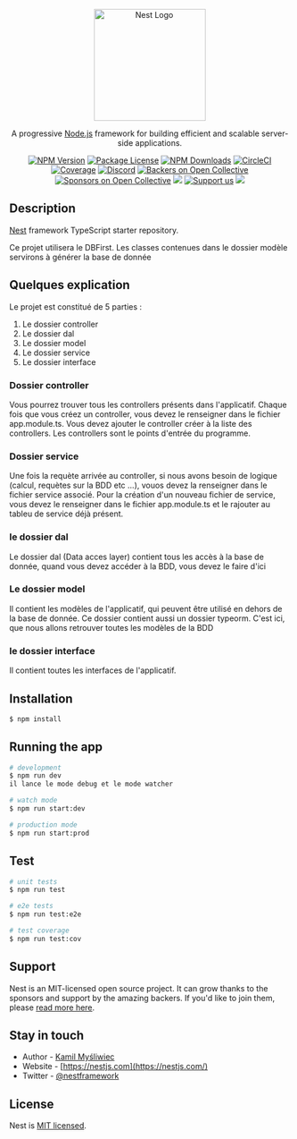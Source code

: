 <p align="center">
  <a href="http://nestjs.com/" target="blank"><img src="https://nestjs.com/img/logo-small.svg" width="200" alt="Nest Logo" /></a>
</p>

[circleci-image]: https://img.shields.io/circleci/build/github/nestjs/nest/master?token=abc123def456
[circleci-url]: https://circleci.com/gh/nestjs/nest

  <p align="center">A progressive <a href="http://nodejs.org" target="_blank">Node.js</a> framework for building efficient and scalable server-side applications.</p>
    <p align="center">
<a href="https://www.npmjs.com/~nestjscore" target="_blank"><img src="https://img.shields.io/npm/v/@nestjs/core.svg" alt="NPM Version" /></a>
<a href="https://www.npmjs.com/~nestjscore" target="_blank"><img src="https://img.shields.io/npm/l/@nestjs/core.svg" alt="Package License" /></a>
<a href="https://www.npmjs.com/~nestjscore" target="_blank"><img src="https://img.shields.io/npm/dm/@nestjs/common.svg" alt="NPM Downloads" /></a>
<a href="https://circleci.com/gh/nestjs/nest" target="_blank"><img src="https://img.shields.io/circleci/build/github/nestjs/nest/master" alt="CircleCI" /></a>
<a href="https://coveralls.io/github/nestjs/nest?branch=master" target="_blank"><img src="https://coveralls.io/repos/github/nestjs/nest/badge.svg?branch=master#9" alt="Coverage" /></a>
<a href="https://discord.gg/G7Qnnhy" target="_blank"><img src="https://img.shields.io/badge/discord-online-brightgreen.svg" alt="Discord"/></a>
<a href="https://opencollective.com/nest#backer" target="_blank"><img src="https://opencollective.com/nest/backers/badge.svg" alt="Backers on Open Collective" /></a>
<a href="https://opencollective.com/nest#sponsor" target="_blank"><img src="https://opencollective.com/nest/sponsors/badge.svg" alt="Sponsors on Open Collective" /></a>
  <a href="https://paypal.me/kamilmysliwiec" target="_blank"><img src="https://img.shields.io/badge/Donate-PayPal-ff3f59.svg"/></a>
    <a href="https://opencollective.com/nest#sponsor"  target="_blank"><img src="https://img.shields.io/badge/Support%20us-Open%20Collective-41B883.svg" alt="Support us"></a>
  <a href="https://twitter.com/nestframework" target="_blank"><img src="https://img.shields.io/twitter/follow/nestframework.svg?style=social&label=Follow"></a>
</p>
  <!--[![Backers on Open Collective](https://opencollective.com/nest/backers/badge.svg)](https://opencollective.com/nest#backer)
  [![Sponsors on Open Collective](https://opencollective.com/nest/sponsors/badge.svg)](https://opencollective.com/nest#sponsor)-->

## Description

[Nest](https://github.com/nestjs/nest) framework TypeScript starter repository.

Ce projet utilisera le DBFirst.
Les classes contenues dans le dossier modèle servirons à générer la base de donnée

## Quelques explication

Le projet est constitué de 5 parties :
   1. Le dossier controller
   2. Le dossier dal
   3. Le dossier model
   4. Le dossier service
   5. Le dossier interface
   
   ### Dossier controller
   Vous pourrez trouver tous les controllers présents dans l'applicatif.
   Chaque fois que vous créez un controller, vous devez le renseigner dans le fichier app.module.ts.
   Vous devez ajouter le controller créer à la liste des controllers.
   Les controllers sont le points d'entrée du programme. 
   
   ### Dossier service
   Une fois la requète arrivée au controller, si nous avons besoin de logique (calcul, requètes sur la BDD etc ...), vouos devez la renseigner dans le fichier service associé.
  Pour la création d'un nouveau fichier de service, vous devez le renseigner dans le fichier app.module.ts et le rajouter au tableu de service déjà présent.
  
  ### le dossier dal
  Le dossier dal (Data acces layer) contient tous les accès à la base de donnée, quand vous devez accéder à la BDD, vous devez le faire d'ici
  
  ### Le dossier model
  Il contient les modèles de l'applicatif, qui peuvent être utilisé en dehors de la base de donnée.
  Ce dossier contient aussi un dossier typeorm. C'est ici, que nous allons retrouver toutes les modèles de la BDD
  
  ### le dossier interface
  Il contient toutes les interfaces de l'applicatif.

## Installation

```bash
$ npm install
```

## Running the app

```bash
# development
$ npm run dev
il lance le mode debug et le mode watcher

# watch mode
$ npm run start:dev

# production mode
$ npm run start:prod
```

## Test

```bash
# unit tests
$ npm run test

# e2e tests
$ npm run test:e2e

# test coverage
$ npm run test:cov
```

## Support

Nest is an MIT-licensed open source project. It can grow thanks to the sponsors and support by the amazing backers. If you'd like to join them, please [read more here](https://docs.nestjs.com/support).

## Stay in touch

- Author - [Kamil Myśliwiec](https://kamilmysliwiec.com)
- Website - [https://nestjs.com](https://nestjs.com/)
- Twitter - [@nestframework](https://twitter.com/nestframework)

## License

Nest is [MIT licensed](LICENSE).
